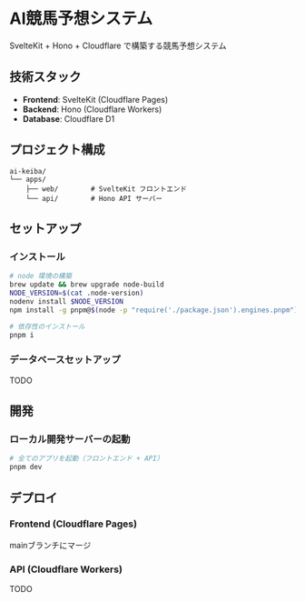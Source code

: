 # AI競馬予想システム

SvelteKit + Hono + Cloudflare で構築する競馬予想システム

## 技術スタック

- **Frontend**: SvelteKit (Cloudflare Pages)
- **Backend**: Hono (Cloudflare Workers)
- **Database**: Cloudflare D1

## プロジェクト構成

```
ai-keiba/
└── apps/
    ├── web/        # SvelteKit フロントエンド
    └── api/        # Hono API サーバー
```

## セットアップ

### インストール

```bash
# node 環境の構築
brew update && brew upgrade node-build
NODE_VERSION=$(cat .node-version)
nodenv install $NODE_VERSION
npm install -g pnpm@$(node -p "require('./package.json').engines.pnpm")

# 依存性のインストール
pnpm i
```

### データベースセットアップ

TODO

## 開発

### ローカル開発サーバーの起動

```bash
# 全てのアプリを起動（フロントエンド + API）
pnpm dev
```

## デプロイ

### Frontend (Cloudflare Pages)

mainブランチにマージ

### API (Cloudflare Workers)

TODO
